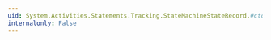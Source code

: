 ```yaml
---
uid: System.Activities.Statements.Tracking.StateMachineStateRecord.#ctor
internalonly: False
---
```

